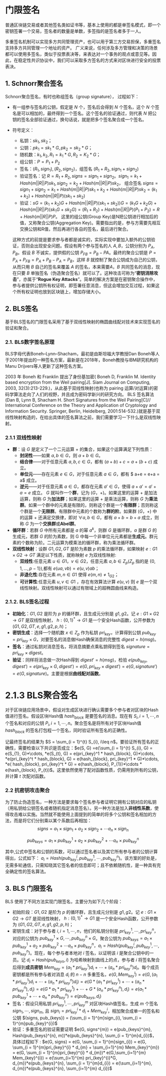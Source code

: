 # 门限签名

普通区块链交易或者其他签名类如证书等，基本上使用的都是单签名模式，即一个密钥签署一个交易，签名者的数量是单数，多签指的是签名者多于一人。

多重签名机制可以实现多方共同管理资产，也可以用于第三方交易担保，多重签名支持多方共同管理一个地址的资产。 广义来说，任何涉及多方管理和决策的场景都可以使用多签名，类似于投票表决等，来表达对一个事务的观点或意见等。因此，在稳定性共识协议中，我们可以采取多方签名的方式来对区块进行安全的投票表决。

## 1. Schnorr聚合签名

Schnorr聚合签名，有时也称组签名（group signature）， 过程如下：
* 有一组参与签名的公钥，假定是 $N$ 个，签名后会得到 $N$ 个签名，这个 $N$ 个签名是可以相加的，最终得到一个签名。这个签名的验证通过，则代表 $N$ 把公钥的签名全部验证通过，换句话说，就是把多个签名聚合成一个签名。
* 符号定义：
  * 私钥：$sk_{1}, sk_{2}$；
  * 公钥：$pk_{1} = sk_{1}*G,pk_{2} = sk_{2}*G$；
  * 随机数：$k_{1},k_{2}, R_{1} = k_{1}*G, R_{2} = K_{2}*G$；
  * 组公钥：$P = P_{1} + P_{2}$
  * 签名：$(R_{1},sign_{1}), (R_{2}, sign_{2})$，组签名 $(R_{1}+R_{2}, sign_{1} + sign_{2})$
  * 验证签名：记 $R = R_{1}+R_{2}, signs = sign_{1} + sign_{2}$。$sign_{1} = k_{1} + Hash(m||R||P)sk_{1}, sign_{2} = k_{2} + Hash(m||R||P)sk_{2}$， 组合签名 $signs = sign_{1} + sign_{2} = k_{1} + Hash(m||R||P)sk_{1} + k_{2} + Hash(m||R||P)sk_{2} = (k_{1} + k_{2} )+Hash(m||R||P)(sk_{1} + sk_{2})$
  * 验证：$sG = (k_{1} + k_{2} )G+Hash(m||R||P)(sk_{1} + sk_{2}) ) G = (k_{1} G+ k_{2}G)+Hash(m||R||P)(sk_{1}G + sk_{2}G) =  (R_{1} + R_{2})+Hash(m||R||P)(P_{1} + P_{2}) = R + Hash(m||R||P)P$。
  这里的组公钥(Group Key)是N把公钥进行相加后的值，又称聚合公钥(Aggregation Key)。需要指出的是，参与方需要先相互交换公钥和R值，然后再进行各自的签名，最后进行聚合。

  这种方式的前提是要求参与者都是诚实的，实际实现中要加入额外的公钥验证，否则会出现安全问题。假设有两个参与签名的人 $A, B$，公钥分别为 $P_{A}, P_{B}$。假设 $B$ 不诚实，提供假的公钥 $P_{FB} = P_{B}-P{A}$。最终的聚合公钥是 $P = P_{A} + P_{FB} = P_{A} + P_{B} - P_{A} = P_{B}$，这样 $B$ 就控制了聚合公钥成为自己的公钥，从而只用 $B$ 自己的签名来覆盖 $A$ 的签名，本来需要$A，B$ 共同签名的消息，现在只要 $B$ 单独签名（伪造聚合签名）就可以了。这种攻击可称为“**密钥消除攻击**”，亦属于“**Rogue Key Attacks**”。简单的解决方案是在密钥聚合操作中，参与者提供公钥所有权证明，即签署任意消息，但这会增加交互过程，如果这个所有权证明也放到区块链上，增加存储大小。

## 2. BLS签名

基于BLS签名的门限签名采用了基于双线性映射的椭圆曲线配对技术来实现签名的验证和聚合。

### 2.1. BLS数字签名原理

BLS字母代表Boneh–Lynn–Shacham，最初是由斯坦福大学教授Dan Boneh等人于2001年提出的一种签名方案，最新是在2018年，Boneh教授与IBM研究机构的Manu Drijvers等人更新了这种签名方案。

2003 年 Boneh 和 Franklin 提出了身份基加密( Boneh D, Franklin M. Identity based encryption from the Weil pairing[J]. Siam Journal on Computing, 2003, 32(3):213-229.)，从此基于双线性映射(也称为 pairing 运算/对运算)的密码学算法走向了人们的视野，并且成为密码学新兴的研究方向。 BLS 签名算法(Dan B, Lynn B, Shacham H. Short Signatures from the Weil Pairing[C]// International Conference on the Theory and Application of Cryptology and Information Security. Springer, Berlin, Heidelberg, 2001:514-532.)就是基于双线性映射构造的，在给出具体的签名算法之前，我们需要学习一下什么是双线性映射。

### 2.1.1 双线性映射

* **群**：设 $G$ 是定义了一个二元运算 $+$ 的集合，如果这个运算满足下列性质：
  * **封闭性**——如果 $a, b\in G$，则 $a+b \in G$。
  * **结合律**——对于任意元素 $a, b, c\in G$，都有 $(a+b)+c=a+(b+c)$ 成立。
  * **单位元**——存在元素 $e\in G$，对于任意元素 $a\in G$，都有 $ a+e = e+a = a$ 成立。
  * **逆元**——对于任意元素 $a\in G$，都存在元素 $a'\in G$，使得 $a + a' = a' + a = e$ 成立。
  $G$ 就叫作一个**群**，记为 $(G，+)$。如果这里的运算 + 是加法运算，则称 $G$ 为**加法群**；如果这里的运算 + 是乘法运算，则称 $G$ 为**乘法群**。如果一个群中的元素是有限的，则称这个群是一个**有限群**；否则称这个群是一个**无限群**。有限群中元素的个数称为**群的阶**。如果群 $(G，+)$ 中的运算 + 还满足交换律，即对 $\forall a, b\in G$，都有 $a+b = b+a$ 成立，则称 $G$ 为一个**交换群**或**Abel群**。
* **循环群**：若群 $G$ 中所有元素都是 $a$ 的幂 $a^{k}$，则群 $G$ 是循环群，$a$ 是群 $G$ 的生成元，若群 $G$ 的阶为素数，则 G 中每一个非单位元元素都是**生成元**。群元素的个数称为阶。二元运算为模乘法的循环群，称为乘法循环群。
* **双线性映射**：设群 $G1,G2,GT$ 是阶为素数 $p$ 的乘法循环群，如果映射 $e: G1 \times G2\rightarrow GT$ 满足以下性质，就称映射 $e$ 为双线性映射:
  * **双线性**:任意元素 $u \in G1，v\in G2$，任意元素 $a,b\in Z_p$($Z_p$ 指的是 $\{0,1,...,p-1\}$),都有 $e(ua,vb) = e(u,v)ab$；
  * **非退化性**:存在元素 $m, n\in G1$ 使得 $e(m,n)\neq 1_{G2}$；
  * **可计算性**:任意元素 $u,v\in G1$ ，存在有效算法计算 $e(u,v)$
    则 $e$ 是一个双线性映射。双线性映射可以通过有限域上的超椭圆曲线来构造。

### 2.1.2. BLS签名过程

* **初始化**：$G1, G2$ 是阶为 $p$ 的循环群，且生成元分别是 $g1, g2$。记 $e: G1 \times G2\rightarrow GT$ 是双线性映射， $h:\{0, 1\}^{*}\rightarrow G1$ 是一个安全Hash函数，公开参数为 $(G1, G2, GT, e, g1, g2, p, h)$；
* **密钥生成**：选择一个随机数 $x\in Z_{p}$ 作为私钥 $pri_{key}$，计算得到公钥 $pub_{key} = pri_{key}\times G$，对要签名的消息做Hash确保消息的完整性 $digest = h(msg)$。
* **签名**：通过私钥对消息签名，将消息摘要点乘私钥得到签名 $signature = pri_{key}\times digest$。
* **验证**：同样将消息做一次Hash得到 $digest' = h(msg)$，检验 $e(pub_{key},digest') = e(pri_{key}\times G, digest') =e(G, pri_{key}\times digest') = e(G,signature') = e(G, signature)$。主要是根据**曲线配对函数**。

# 2.1.3 BLS聚合签名

对于区块链应用场景中，假设对生成区块进行确认需要多个参与者对区块的Hash值进行签名。假设区块Hash值 $hash_{block}$ 是要签名的消息。现在有 $S_{i}, i = 1, \cdots, n$ 个签名和对应的公钥 $P_{i}, i = 1, \cdots, n$。聚合签名是将所有对于区块Hash值 $hash_{block}$ 的签名打包程一个签名，同时验证所有签名的正确性。

记最终签名的结果为 $S = \sum_{i = 1}^{t} S_{i}, i\leq n$。要验证所有签名的正确性，需要检查以下共识是否成立：$e(S, G) =e(\sum_{i = 1}^{t} S_{i}, G) = e(S_{1}, G)*\cdots, *e(S_{t}, G) = e(pri_{key}^1 * hash_{block}, G)*\cdots, *e(pri_{key}^t * hash_{block}, G) = e(hash_{block}, pri_{key}^1 * G)*\cdots, *e( hash_{block}, pri_{key}^t * G) = e(hash_{block}, P_{1})*\cdots * e(hash_{block}, P_{t})$。这里依然使用了配对函数性质，仍需用到所有的公钥，并计算 $t$ 次配对函数。

### 2.2 抗密钥攻击聚合

为了防止伪造签名，一种方法是要求每个签名参与者证明它拥有公钥对应的私钥（用私钥给公钥签名或者随机指定消息签名）。另一种方法是加入**非线性系数**，使得攻击难以实施。当然就不能使用上面提到的简单的将多个公钥和签名相加的方法，而是将它们分别乘以某个系数后再相加：
$$signs = a_{1}\times sign_{1} + a_{2}\times sign_{2} + \cdots a_{n}\times sign_{n}$$

$$pub_{keys} = a_{1}\times pub_{key}^1 + a_{2}\times pub_{key}^{2} + \cdots a_{n}\times pub_{key}^{n}$$

其中,公式中签名和公钥的系数，可以通过签名者以及其它所有参与者的公钥计算得出，公式如下： $a_{i} = Hash(pub_{key}^{i}, pub_{key}^{1}, \cdots, pub_{key}^{n})$。该方案的好处是，无需多轮通信，只需知晓其它签名者的信息即可；且不依赖随机性，是一种具有完全确定性的签名算法。

## 3. BLS 门限签名

BLS 使用了不同方法实现门限签名，主要分为如下几个阶段：
* 初始阶段：$G1, G2$ 是阶为 $p$ 的循环群，且生成元分别是 $g1, g2$。记 $e: G1 \times G2\rightarrow GT$ 是双线性映射， $h:\{0, 1\}^{*}\rightarrow G1$ 是一个安全Hash函数，公开参数为 $(G1, G2, GT, e, g1, g2, p, h)$；
* 密钥生成：对于参与者 $i, i = 1, \cdots, n$，他们的私钥分别是 $pri_{key}^{1}, \cdots, pri_{key}^{n}$，对应的公钥为 $pub_{key}^{1}\times G, \cdots, pub_{key}^{n}\times G$。聚合公钥为 $pub_{keys} = a_{1}\times pub_{key}^1 + a_{2}\times pub_{key}^{2} + \cdots a_{n}\times pub_{key}^{n}， a_{i}= Hash(pub_{key}^{i}, pub_{key}^{1}, \cdots, pub_{key}^{n})$。现在，每个参与者本地对 $i$ 签名，以证明该 $i$ 是聚合公钥中的一员。记 $d_{i} = Hash(pub_{keys}, i)$ 为哈希映射到曲线上的点，参与者 $i$ 将签名聚合后得到**成员密钥** $Mem_{key} = (a_{1}*pri_{key}^{1})d_{i} +\cdots + (a_{n}*pri_{key}^{n})d_{i}$。每个成员密钥都是所有参与者对消息 $d_{i}$ 的 $n-n$ 多重签名，$e(G, Mem_{key}^{i}) = e(G,  (a_{1}*pri_{key}^{1})d_{i} +\cdots + (a_{n}*pri_{key}^{n})d_{i}) = e(G* (a_{1}*pri_{key}^{1}) +\cdots + (a_{n}*pri_{key}^{n}), d_{i}) = e(G *a_{1}*pri_{key}^{1}) +\cdots +G * (a_{n}*pri_{key}^{n}), d_{i}) = e(a_{1} * pub_{key}^{1} + \cdots + a_{n} * pub_{key}^{n})= e(pub_{keys}, d_{i})$
* 签名：假设只用私钥 $pri_{key}^{1}, \cdots, pri_{key}^{m}$ 对区块Hash值签名，生成 $m$ 个签名 $sign_{1}, \cdots, sign_{m}$, 且 $sign_{i} = pri_{key}^{i} * d_{i} + Mem_{key}^{i}$，相加聚合成单一的签名和公钥 $(signs, pub_{keys}) = (\sum_{i = 1}^{m}sign_{i}, \sum_{i = 1}^{m}pub_{key}^{i})$
* 验证：多重签名的验证需要证明 $e(G, signs^{m}) = e(pub_{keys}^{m}, Hash(pub_{keys}^{n}, m))*e(pub_{keys}^{n}, \sum_{i = 1}^{m}d_{i})$，具体过程如下 :
  $e(G, signs) = e(G, \sum_{i = 1}^{m}sign_{i}) = e(G, \sum_{i = 1}^{m}pri_{key}^{i} * d_{m} + \sum_{i=1}^{m} Mem_{key}^{m}) = e(G, \sum_{i = 1}^{m}pri_{key}^{i} * d_{m})* e(G,\sum_{i=1}^{m} Mem_{key}^{i}) = e(\sum_{i=1}^{m} pri_{key}^{i}*G, d_{m})*e(pub_{keys}^{n}, \sum_{i = 1}^{m}d_{i}) = e(\sum_{i=1}^{m}, d_{m})*e(pub_{keys}^{n}, \sum_{i=1}^{m} d_{i})$


